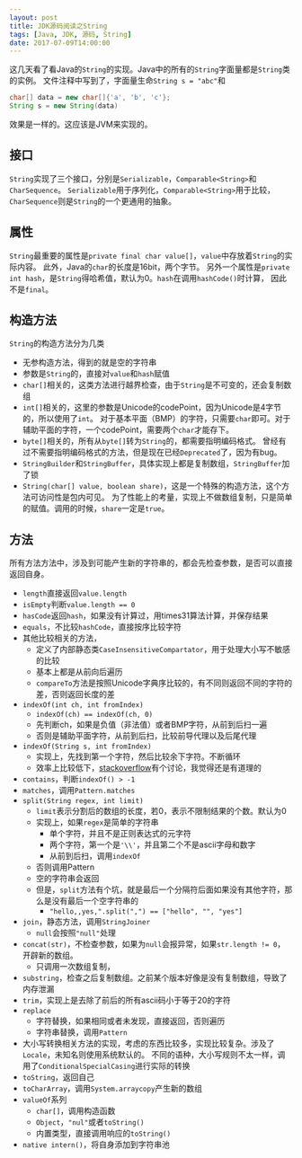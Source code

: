 ```yaml
---
layout: post
title: JDK源码阅读之String
tags: [Java, JDK, 源码, String]
date: 2017-07-09T14:00:00
---
```


这几天看了看Java的`String`的实现。Java中的所有的`String`字面量都是`String`类的实例。
文件注释中写到了，字面量生命`String s = "abc"`和
```java
char[] data = new char[]{'a', 'b', 'c'};
String s = new String(data)
```
效果是一样的。这应该是JVM来实现的。

## 接口
`String`实现了三个接口，分别是`Serializable`，`Comparable<String>`和`CharSequence`。
`Serializable`用于序列化，`Comparable<String>`用于比较，
`CharSequence`则是`String`的一个更通用的抽象。

## 属性
`String`最重要的属性是`private final char value[]`，`value`中存放着`String`的实际内容。
此外，Java的`char`的长度是16bit，两个字节。
另外一个属性是`private int hash`，是`String`得哈希值，默认为0。`hash`在调用`hashCode()`时计算，
因此不是`final`。

## 构造方法
`String`的构造方法分为几类
* 无参构造方法，得到的就是空的字符串
* 参数是`String`的，直接对`value`和`hash`赋值
* `char[]`相关的，这类方法进行越界检查，由于`String`是不可变的，还会复制数组
* `int[]`相关的，这里的参数是Unicode的codePoint，因为Unicode是4字节的，所以使用了`int`。
  对于基本平面（BMP）的字符，只需要`char`即可。对于辅助平面的字符，一个codePoint，需要两个`char`才能存下。
* `byte[]`相关的，所有从`byte[]`转为`String`的，都需要指明编码格式。
  曾经有过不需要指明编码格式的方法，但是现在已经`Deprecated`了，因为有bug。
* `StringBuilder`和`StringBuffer`，具体实现上都是复制数组，`StringBuffer`加了锁
* `String(char[] value, boolean share)`，这是一个特殊的构造方法，这个方法可访问性是包内可见。
  为了性能上的考量，实现上不做数组复制，只是简单的赋值。调用的时候，`share`一定是`true`。

## 方法

所有方法方法中，涉及到可能产生新的字符串的，都会先检查参数，是否可以直接返回自身。

* `length`直接返回`value.length`
* `isEmpty`判断`value.length == 0`
* `hasCode`返回`hash`，如果没有计算过，用times31算法计算，并保存结果
* `equals`，不比较`hashCode`，直接按序比较字符
* 其他比较相关的方法，
  * 定义了内部静态类`CaseInsensitiveCompartator`，用于处理大小写不敏感的比较
  * 基本上都是从前向后遍历
  * `compareTo`方法是按照Unicode字典序比较的，有不同则返回不同的字符的差，否则返回长度的差
* `indexOf(int ch, int fromIndex)`
  * `indexOf(ch) == indexOf(ch, 0)`
  * 先判断ch，如果是负值（非法值）或者BMP字符，从前到后扫一遍
  * 否则是辅助平面字符，从前到后扫，比较前导代理以及后尾代理
* `indexOf(String s, int fromIndex)`
  * 实现上，先找到第一个字符，然后比较余下字符。不断循环
  * 效率上比较低下，[stackoverflow][]有个讨论，我觉得还是有道理的
* `contains`，判断`indexOf() > -1`
* `matches`，调用`Pattern.matches`
* `split(String regex, int limit)`
  * `limit`表示分割后的数组的长度，若0，表示不限制结果的个数。默认为0
  * 实现上，如果`regex`是简单的字符串
    * 单个字符，并且不是正则表达式的元字符
    * 两个字符，第一个是`'\\'`，并且第二个不是ascii字母和数字
    * 从前到后扫，调用`indexOf`
  * 否则调用Pattern
  * 空的字符串会返回
  * 但是，`split`方法有个坑，就是最后一个分隔符后面如果没有其他字符，那么是没有最后一个空字符串的
    * `"hello,,yes,".split(",") == ["hello", "", "yes"]`
* `join`，静态方法，调用`StringJoiner`
  * `null`会按照`"null"`处理
* `concat(str)`，不检查参数，如果为`null`会报异常，如果`str.length != 0`，开辟新的数组。
  * 只调用一次数组复制，
* `substring`，检查之后复制数组。之前某个版本好像是没有复制数组，导致了内存泄漏
* `trim`，实现上是去除了前后的所有ascii码小于等于20的字符
* `replace`
  * 字符替换，如果相同或者未发现，直接返回，否则遍历
  * 字符串替换，调用`Pattern`
* 大小写转换相关方法的实现，考虑的东西比较多，实现比较复杂。涉及了`Locale`，未知名则使用系统默认的。
  不同的语种，大小写规则不太一样，调用了`ConditionalSpecialCasing`进行实际的转换
* `toString`，返回自己
* `toCharArray`，调用`System.arraycopy`产生新的数组
* `valueOf`系列
  * `char[]`，调用构造函数
  * `Object`，`"nul"`或者`toString()`
  * 内置类型，直接调用响应的`toString()`
* `native intern()`，将自身添加到字符串池



[stackoverflow]: https://stackoverflow.com/questions/19543547/why-jdks-string-indexof-does-not-use-kmp
